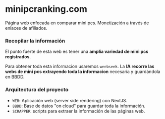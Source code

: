 # minipcranking.com

Página web enfocada en comparar mini pcs.
Monetización a través de enlaces de afiliados.

### Recopilar la información

El punto fuerte de esta web es tener una **amplia variedad de mini pcs registrados**.

Para obtener toda esta informacion usaremos `weebseek`. La **IA recorre las webs de mini pcs extrayendo toda la informacion** necesaria y guardándola en BBDD.

### Arquitectura del proyecto

- `WEB`: Aplicación web (server side rendering) con NextJS.
- `BBDD`: Base de datos "on cloud" para guardar toda la información.
- `SCRAPPER`: scripts para extraer la información de las páginas web.
